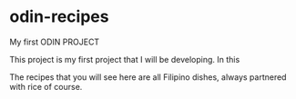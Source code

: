 # odin-recipes
My first ODIN PROJECT

This project is my first project that I will be developing. In this 

The recipes that you will see here are all Filipino dishes,
always partnered with rice of course. 